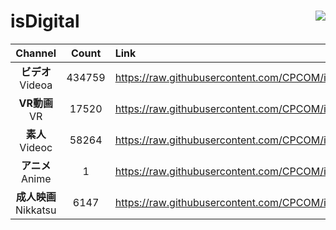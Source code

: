 # isDigital <img align="right" src="https://img.shields.io/github/last-commit/CPCOM/isDigital"/>  
  
| Channel | Count | Link |  
| :-----: | :---: | :--- |  
|**ビデオ**<br />Videoa | 434759 | https://raw.githubusercontent.com/CPCOM/isDigital/main/Videoa.txt |  
|**VR動画**<br />VR | 17520 | https://raw.githubusercontent.com/CPCOM/isDigital/main/VR.txt |  
|**素人**<br />Videoc | 58264 | https://raw.githubusercontent.com/CPCOM/isDigital/main/Videoc.txt |  
|**アニメ**<br />Anime | 1 | https://raw.githubusercontent.com/CPCOM/isDigital/main/Anime.txt |  
|**成人映画**<br />Nikkatsu | 6147 | https://raw.githubusercontent.com/CPCOM/isDigital/main/Nikkatsu.txt |  